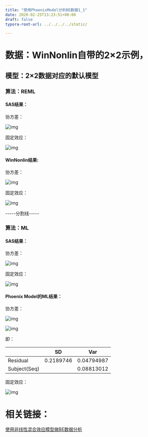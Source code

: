 ```yaml
---
title: "使用PhoenixModel分析BE数据1_1"
date: 2020-02-25T13:23:51+08:00
draft: false
typora-root-url: ../../../../static/

---
```


<!--toc-->

# 数据：WinNonlin自带的2×2示例，

## 模型：2×2数据对应的默认模型

### 算法：REML

#### SAS结果：

协方差：

![img](/images/使用PhoenixModel分析BE数据1_1/clip_image001.png)

固定效应：

![img](/images/使用PhoenixModel分析BE数据1_1/clip_image003.jpg)

#### WinNonlin结果:

协方差：

![img](/images/使用PhoenixModel分析BE数据1_1/clip_image004.png)

固定效应：

![img](/images/使用PhoenixModel分析BE数据1_1/clip_image005.png)

-----分割线-----

### 算法：ML

#### SAS结果：

协方差：

![img](/images/使用PhoenixModel分析BE数据1_1/clip_image006.png)

固定效应：

![img](/images/使用PhoenixModel分析BE数据1_1/clip_image008.jpg)

#### Phoenix Model的ML结果：

协方差：

![img](/images/使用PhoenixModel分析BE数据1_1/clip_image010.jpg)

![img](/images/使用PhoenixModel分析BE数据1_1/clip_image011.png)

即：

|              | SD        | Var        |
| ------------ | --------- | ---------- |
| Residual     | 0.2189746 | 0.04794987 |
| Subject(Seq) |           | 0.08813012 |

固定效应：

![img](/images/使用PhoenixModel分析BE数据1_1/clip_image009.png)

# 相关链接：

[使用非线性混合效应模型做BE数据分析](/cn/2020/02/使用非线性混合效应模型做be数据分析/)